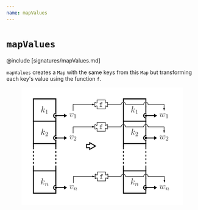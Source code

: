 ```yaml
---
name: mapValues
---
```


# `mapValues`

@include [signatures/mapValues.md]

`mapValues` creates a `Map` with the same keys from this `Map` but transforming each key's value using the function `f`.

<figure class="diagram">
  <img src="images/mapValues.svg" alt="mapValues function">
  <!-- <figcaption class="diagram-desc"></figcaption> -->
</figure>
